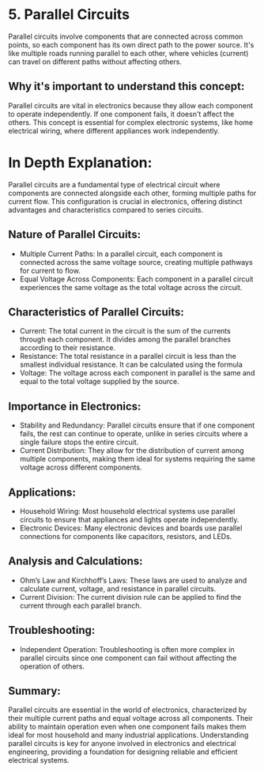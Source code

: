 # 5. Parallel Circuits

Parallel circuits involve components that are connected across common points, so each component has its own direct path to the power source. It's like multiple roads running parallel to each other, where vehicles (current) can travel on different paths without affecting others.

## Why it's important to understand this concept:

Parallel circuits are vital in electronics because they allow each component to operate independently. If one component fails, it doesn't affect the others. This concept is essential for complex electronic systems, like home electrical wiring, where different appliances work independently.

# In Depth Explanation:

Parallel circuits are a fundamental type of electrical circuit where components are connected alongside each other, forming multiple paths for current flow. This configuration is crucial in electronics, offering distinct advantages and characteristics compared to series circuits.

## Nature of Parallel Circuits:

- Multiple Current Paths: In a parallel circuit, each component is connected across the same voltage source, creating multiple pathways for current to flow.
- Equal Voltage Across Components: Each component in a parallel circuit experiences the same voltage as the total voltage across the circuit.

## Characteristics of Parallel Circuits:

- Current: The total current in the circuit is the sum of the currents through each component. It divides among the parallel branches according to their resistance.
- Resistance: The total resistance in a parallel circuit is less than the smallest individual resistance. It can be calculated using the formula
- Voltage: The voltage across each component in parallel is the same and equal to the total voltage supplied by the source.

## Importance in Electronics:

- Stability and Redundancy: Parallel circuits ensure that if one component fails, the rest can continue to operate, unlike in series circuits where a single failure stops the entire circuit.
- Current Distribution: They allow for the distribution of current among multiple components, making them ideal for systems requiring the same voltage across different components.

## Applications:

- Household Wiring: Most household electrical systems use parallel circuits to ensure that appliances and lights operate independently.
- Electronic Devices: Many electronic devices and boards use parallel connections for components like capacitors, resistors, and LEDs.

## Analysis and Calculations:

- Ohm’s Law and Kirchhoff’s Laws: These laws are used to analyze and calculate current, voltage, and resistance in parallel circuits.
- Current Division: The current division rule can be applied to find the current through each parallel branch.

## Troubleshooting:

- Independent Operation: Troubleshooting is often more complex in parallel circuits since one component can fail without affecting the operation of others.

## Summary:

Parallel circuits are essential in the world of electronics, characterized by their multiple current paths and equal voltage across all components. Their ability to maintain operation even when one component fails makes them ideal for most household and many industrial applications. Understanding parallel circuits is key for anyone involved in electronics and electrical engineering, providing a foundation for designing reliable and efficient electrical systems.
